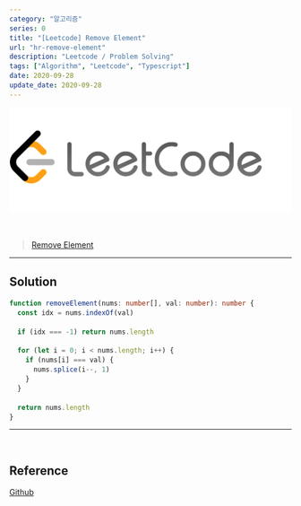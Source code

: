 ```yaml
---
category: "알고리즘"
series: 0
title: "[Leetcode] Remove Element"
url: "hr-remove-element"
description: "Leetcode / Problem Solving"
tags: ["Algorithm", "Leetcode", "Typescript"]
date: 2020-09-28
update_date: 2020-09-28
---
```

![](https://raw.githubusercontent.com/akasai/Algorithm-Solutions/master/Leetcode/leetcode-logo.png)

<br>

> [Remove Element](https://leetcode.com/problems/remove-element)

***

## Solution

```typescript
function removeElement(nums: number[], val: number): number {
  const idx = nums.indexOf(val)

  if (idx === -1) return nums.length

  for (let i = 0; i < nums.length; i++) {
    if (nums[i] === val) {
      nums.splice(i--, 1)
    }
  }

  return nums.length
}
```

***

<br>

## Reference

<span class="reference">

[Github](https://github.com/akasai/Algorithm-Solutions/blob/master/Leetcode/Solution/3.Remove_Element.ts)

</span>
